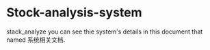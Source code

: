 # Stock-analysis-system
stack_analyze
you can see thie system's details in this document that named 系统相关文档.
